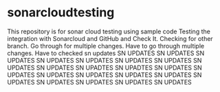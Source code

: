 # sonarcloudtesting
This repository is for sonar cloud testing using sample code
Testing the integration with Sonarcloud and GitHub and Check It.
Checking for other branch.
Go through for multiple changes.
Have to go through multiple changes.
Have to checked
sn updates
SN UPDATES
SN UPDATES
SN UPDATES
SN UPDATES
SN UPDATES
SN UPDATES
SN UPDATES
SN UPDATES
SN UPDATES
SN UPADTES
SN UPADTES
SN UPDATES
SN UPDATES
SN UPDATES
SN UPDATES
SN UPDATES
SN UPDATES
SN UPDATES
SN UPDATES
SN UPDATES
SN UPDATES
SN UPDATES
